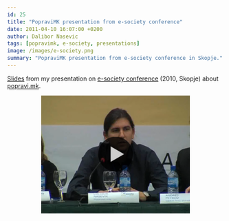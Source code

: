 ```yaml
---
id: 25
title: "PopraviMK presentation from e-society conference"
date: 2011-04-10 16:07:00 +0200
author: Dalibor Nasevic
tags: [popravimk, e-society, presentations]
image: /images/e-society.png
summary: "PopraviMK presentation from e-society conference in Skopje."
---
```


[Slides](https://speakerdeck.com/dalibor/popravimk-e-society "PopraviMK presentation on E-society (2010, Skopje)") from my presentation on [e-society conference](http://e-society.org.mk/) (2010, Skopje) about [popravi.mk](http://popravi.mk "Official popravi.mk site").

<p style="text-align: center">
  <a href="http://blip.tv/esocietymk-2010/dalibor-nasevik-popravi-mk-4661075">
    <img src="/images/e-society.png" alt="E-society">
  </a>
</p>
